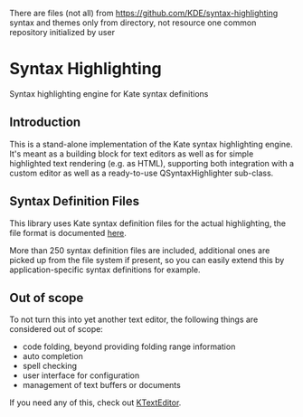 There are files (not all) from https://github.com/KDE/syntax-highlighting
syntax and themes only from directory, not resource
one common repository initialized by user

# Syntax Highlighting

Syntax highlighting engine for Kate syntax definitions

## Introduction

This is a stand-alone implementation of the Kate syntax highlighting engine.
It's meant as a building block for text editors as well as for simple highlighted
text rendering (e.g. as HTML), supporting both integration with a custom editor
as well as a ready-to-use QSyntaxHighlighter sub-class.

## Syntax Definition Files

This library uses Kate syntax definition files for the actual highlighting,
the file format is documented [here](https://docs.kde.org/stable5/en/applications/katepart/highlight.html).

More than 250 syntax definition files are included, additional ones are
picked up from the file system if present, so you can easily extend this
by application-specific syntax definitions for example.

## Out of scope

To not turn this into yet another text editor, the following things are considered
out of scope:

* code folding, beyond providing folding range information
* auto completion
* spell checking
* user interface for configuration
* management of text buffers or documents

If you need any of this, check out [KTextEditor](https://api.kde.org/frameworks/ktexteditor/html/).
